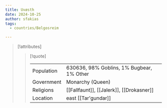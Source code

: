 ```yaml
---
title: Uvøsth
date: 2024-10-25
author: sfakias
tags:
  - countries/Belgosreim

---
```

> [!attributes]
> 
> > [!quote]
> >
> > | | |
> > | --- | --- |
> > | Population | 630636, 98% Goblins, 1% Bugbear, 1% Other |
> > | Government | Monarchy (Queen) |
> > | Religions | [[Fallfaunt]], [[Jalerk]], [[Drokasner]] |
> > | Location | east [[Tar'gundar]] |